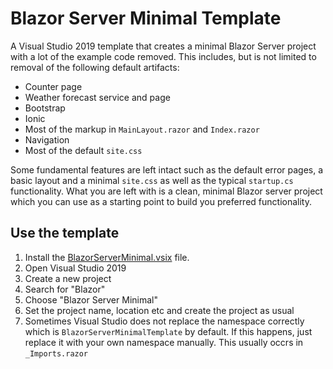 # Blazor Server Minimal Template
A Visual Studio 2019 template that creates a minimal Blazor Server project with a lot of the example code removed. This includes, but is not limited to removal of the following default artifacts:
- Counter page
- Weather forecast service and page
- Bootstrap
- Ionic
- Most of the markup in `MainLayout.razor` and `Index.razor` 
- Navigation
- Most of the default `site.css`

Some fundamental features are left intact such as the default error pages, a basic layout and a minimal `site.css` as well as the typical `startup.cs` functionality. What you are left with is a clean, minimal Blazor server project which you can use as a starting point to build you preferred functionality.

## Use the template
1. Install the [BlazorServerMinimal.vsix](BlazorServerMinimal.vsix) file.
2. Open Visual Studio 2019
3. Create a new project
4. Search for "Blazor"
5. Choose "Blazor Server Minimal"
6. Set the project name, location etc and create the project as usual
7. Sometimes Visual Studio does not replace the namespace correctly which is `BlazorServerMinimalTemplate` by default. If this happens, just replace it with your own namespace manually. This usually occrs in `_Imports.razor`
